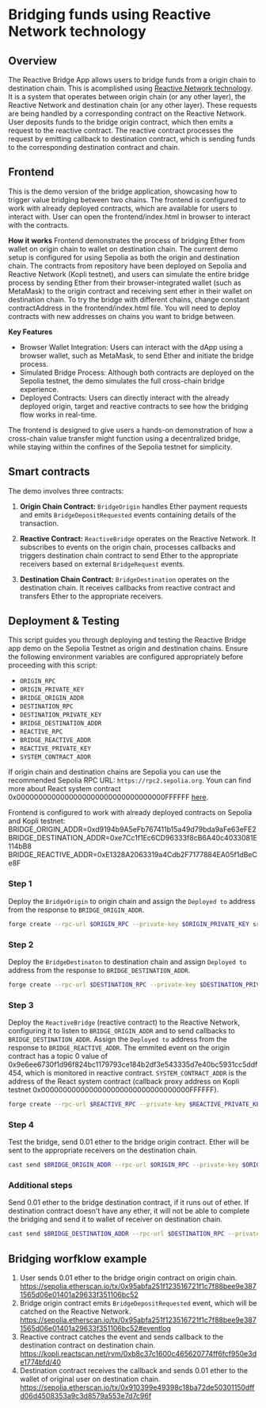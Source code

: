 # Bridging funds using Reactive Network technology 

## Overview

The Reactive Bridge App allows users to bridge funds from a origin chain to destination chain. This is acomplished using [Reactive Network technology](https://reactive.network). It is a system that operates between origin chain (or any other layer), the Reactive Network and destination chain (or any other layer). These requests are being handled by a corresponding contract on the Reactive Network. User deposits funds to the bridge origin contract, which then emits a request to the reactive contract. The reactive contract processes the request by emitting callback to destination contract, which is sending funds to the corresponding destination contract and chain.

## Frontend
This is the demo version of the bridge application, showcasing how to trigger value bridging between two chains. The frontend is configured to work with already deployed contracts, which are available for users to interact with. User can open the frontend/index.html in browser to interact with the contracts.

**How it works**
Frontend demonstrates the process of bridging Ether from wallet on origin chain to wallet on destination chain. The current demo setup is configured for using Sepolia as both the origin and destination chain. The contracts from repository have been deployed on Sepolia and Reactive Network (Kopli testnet), and users can simulate the entire bridge process by sending Ether from their browser-integrated wallet (such as MetaMask) to the origin contract and receiving sent ether in their wallet on destination chain. To try the bridge with different chains, change constant contractAddress in the frontend/index.html file. You will need to deploy contracts with new addresses on chains you want to bridge between.

**Key Features**
* Browser Wallet Integration: Users can interact with the dApp using a browser wallet, such as MetaMask, to send Ether and initiate the bridge process.
* Simulated Bridge Process: Although both contracts are deployed on the Sepolia testnet, the demo simulates the full cross-chain bridge experience.
* Deployed Contracts: Users can directly interact with the already deployed origin, target and reactive contracts to see how the bridging flow works in real-time.

The frontend is designed to give users a hands-on demonstration of how a cross-chain value transfer might function using a decentralized bridge, while staying within the confines of the Sepolia testnet for simplicity.

## Smart contracts

The demo involves three contracts:

1. **Origin Chain Contract:** `BridgeOrigin` handles Ether payment requests and emits `BridgeDepositRequested` events containing details of the transaction.

2. **Reactive Contract:** `ReactiveBridge` operates on the Reactive Network. It subscribes to events on the origin chain, processes callbacks and triggers destination chain contract to send Ether to the appropriate receivers based on external `BridgeRequest` events.

2. **Destination Chain Contract:** `BridgeDestination` operates on the destination chain. It receives callbacks from reactive contract and transfers Ether to the appropriate receivers.


## Deployment & Testing

This script guides you through deploying and testing the Reactive Bridge app demo on the Sepolia Testnet as origin and destination chains. Ensure the following environment variables are configured appropriately before proceeding with this script:

* `ORIGIN_RPC`
* `ORIGIN_PRIVATE_KEY`
* `BRIDGE_ORIGIN_ADDR`
* `DESTINATION_RPC`
* `DESTINATION_PRIVATE_KEY`
* `BRIDGE_DESTINATION_ADDR`
* `REACTIVE_RPC`
* `BRIDGE_REACTIVE_ADDR`
* `REACTIVE_PRIVATE_KEY`
* `SYSTEM_CONTRACT_ADDR`

If origin chain and destination chains are Sepolia you can use the recommended Sepolia RPC URL: `https://rpc2.sepolia.org`. Youn can find more about React system contract  0x0000000000000000000000000000000000FFFFFF [here](https://dev.reactive.network/system-contract). 

Frontend is configured to work with already deployed contracts on Sepolia and Kopli testnet:
BRIDGE_ORIGIN_ADDR=0xd9194b9A5eFb767411b15a49d79bda9aFe63eFE2
BRIDGE_DESTINATION_ADDR=0xe7Cc1f1Ec6CD96333f8cB6A40c4033081E114bB8
BRIDGE_REACTIVE_ADDR=0xE1328A2063319a4Cdb2F7177884EA05f1dBeCe8F

### Step 1
Deploy the `BridgeOrigin` to origin chain and assign the `Deployed to` address from the response to `BRIDGE_ORIGIN_ADDR`. 

```bash
forge create --rpc-url $ORIGIN_RPC --private-key $ORIGIN_PRIVATE_KEY src/reactivebridge/BridgeOrigin.sol:BridgeOrigin
```

### Step 2
Deploy the `BridgeDestinaton` to destination chain and assign `Deployed to` address from the response to `BRIDGE_DESTINATION_ADDR`.

```bash
forge create --rpc-url $DESTINATION_RPC --private-key $DESTINATION_PRIVATE_KEY src/reactivebridge/BridgeDestination.sol:BridgeDestination --value 0.02ether
```

### Step 3

Deploy the `ReactiveBridge` (reactive contract) to the Reactive Network, configuring it to listen to `BRIDGE_ORIGIN_ADDR` and to send callbacks to `BRIDGE_DESTINATION_ADDR`. Assign the `Deployed to` address from the response to `BRIDGE_REACTIVE_ADDR`. The emmited event on the origin contract has a topic 0 value of 0x9e6ee6730f1d96f824bc1179793ce184b2df3e543335d7e40bc5931cc5ddf454, which is monitored in reactive contract. `SYSTEM_CONTRACT_ADDR` is the address of the React system contract (callback proxy address on Kopli testnet 0x0000000000000000000000000000000000FFFFFF).

```bash
forge create --rpc-url $REACTIVE_RPC --private-key $REACTIVE_PRIVATE_KEY src/reactivebridge/ReactiveBridge.sol:ReactiveBridge --constructor-args $SYSTEM_CONTRACT_ADDR $BRIDGE_ORIGIN_ADDR 0x9e6ee6730f1d96f824bc1179793ce184b2df3e543335d7e40bc5931cc5ddf454 $BRIDGE_DESTINATION_ADDR
```

### Step 4

Test the bridge, send 0.01 ether to the bridge origin contract. Ether will be sent to the appropriate receivers on the destination chain.

```bash
cast send $BRIDGE_ORIGIN_ADDR --rpc-url $ORIGIN_RPC --private-key $ORIGIN_PRIVATE_KEY --value 0.01ether
```

### Additional steps

Send 0.01 ether to the bridge destination contract, if it runs out of ether. If destination contract doesn't have any ether, it will not be able to complete the bridging and send it to wallet of receiver on destination chain.

```bash
cast send $BRIDGE_DESTINATION_ADDR --rpc-url $DESTINATION_RPC --private-key $DESTINATION_PRIVATE_KEY --value 0.01ether
```


## Bridging worfklow example

1. User sends 0.01 ether to the bridge origin contract on origin chain.
https://sepolia.etherscan.io/tx/0x95abfa251f123516721f1c7f88bee9e3871565d06e01401a29633f351106bc52
2. Bridge origin contract emits `BridgeDepositRequested` event, which will be catched on the Reactive Network.
https://sepolia.etherscan.io/tx/0x95abfa251f123516721f1c7f88bee9e3871565d06e01401a29633f351106bc52#eventlog
3. Reactive contract catches the event and sends callback to the destination contract on destination chain.
https://kopli.reactscan.net/rvm/0xb8c37c1600c465620774ff6fcf950e3de1774bfd/40
4. Destination contract receives the callback and sends 0.01 ether to the wallet of original user on destination chain.
https://sepolia.etherscan.io/tx/0x910399e49398c18ba72de50301150dffd06d4508353a9c3d8579a553e7d7c96f

